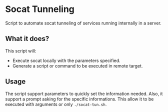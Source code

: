 # Socat Tunneling
Script to automate socat tunneling of services running internally in a server.  

## What it does?
This script will:  
- Execute socat locally with the parameters specified.  
- Generate a script or command to be executed in remote target.  

## Usage
The script support parameters to quickly set the information needed. Also, it support a prompt asking for the specific informations. This allow it to be executed with arguments or only ```./socat-tun.sh```.
